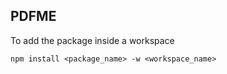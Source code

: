 ## PDFME

To add the package inside a workspace

```
npm install <package_name> -w <workspace_name>
```